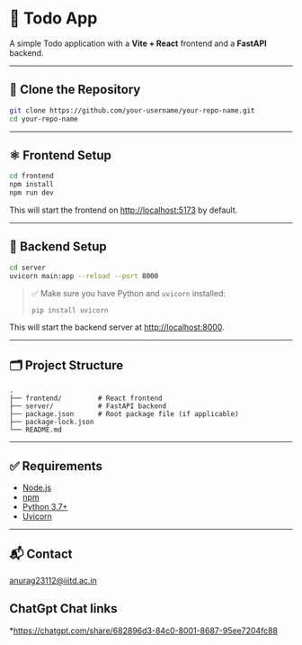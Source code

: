 # 📝 Todo App

A simple Todo application with a **Vite + React** frontend and a **FastAPI** backend.

---

## 📆 Clone the Repository

```bash
git clone https://github.com/your-username/your-repo-name.git
cd your-repo-name
```

---

## ⚛️ Frontend Setup

```bash
cd frontend
npm install
npm run dev
```

This will start the frontend on [http://localhost:5173](http://localhost:5173) by default.

---

## 🚀 Backend Setup

```bash
cd server
uvicorn main:app --reload --port 8000
```

> ✅ Make sure you have Python and `uvicorn` installed:
>
> ```bash
> pip install uvicorn
> ```

This will start the backend server at [http://localhost:8000](http://localhost:8000).

---

## 🗂️ Project Structure

```
.
├── frontend/         # React frontend
├── server/           # FastAPI backend
├── package.json      # Root package file (if applicable)
├── package-lock.json
└── README.md
```

---

## ✅ Requirements

* [Node.js](https://nodejs.org/)
* [npm](https://www.npmjs.com/)
* [Python 3.7+](https://www.python.org/)
* [Uvicorn](https://www.uvicorn.org/)

---

## 📬 Contact
anurag23112@iiitd.ac.in

## ChatGpt Chat links
*https://chatgpt.com/share/682896d3-84c0-8001-8687-95ee7204fc88






